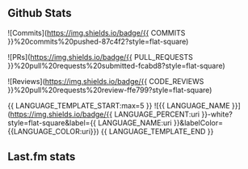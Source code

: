 ## Github Stats

![Commits](https://img.shields.io/badge/{{ COMMITS }}%20commits%20pushed-87c4f2?style=flat-square)

![PRs](https://img.shields.io/badge/{{ PULL_REQUESTS }}%20pull%20requests%20submitted-fcabd8?style=flat-square)

![Reviews](https://img.shields.io/badge/{{ CODE_REVIEWS }}%20pull%20requests%20review-ffe799?style=flat-square)

{{ LANGUAGE_TEMPLATE_START:max=5 }}
![{{ LANGUAGE_NAME }}](https://img.shields.io/badge/{{ LANGUAGE_PERCENT:uri }}-white?style=flat-square&label={{ LANGUAGE_NAME:uri }}&labelColor={{LANGUAGE_COLOR:uri}})
{{ LANGUAGE_TEMPLATE_END }}

## Last.fm stats
<!--START_LASTFM_ARTISTS:{"period": "3month", "rows": 5}-->
<!--END_LASTFM_ARTISTS-->
<!--START_LASTFM_TRACKS:{"period": "3month", "rows": 5}-->
<!--END_LASTFM_TRACKS-->

